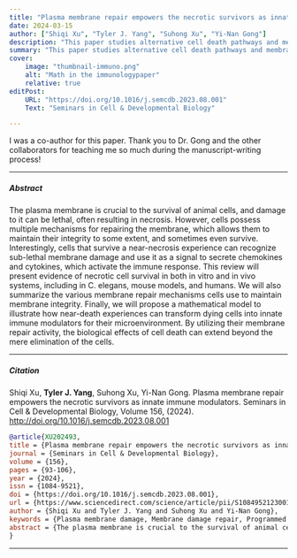 ```yaml
---
title: "Plasma membrane repair empowers the necrotic survivors as innate immune modulators" 
date: 2024-03-15
author: ["Shiqi Xu", "Tyler J. Yang", "Suhong Xu", "Yi-Nan Gong"]
description: "This paper studies alternative cell death pathways and membrane repair mechanisms." 
summary: "This paper studies alternative cell death pathways and membrane repair mechanisms." 
cover:
    image: "thumbnail-immuno.png"
    alt: "Math in the immunologypaper"
    relative: true
editPost:
    URL: "https://doi.org/10.1016/j.semcdb.2023.08.001"
    Text: "Seminars in Cell & Developmental Biology"

---
```


I was a co-author for this paper. Thank you to Dr. Gong and the other collaborators for teaching me so much during the manuscript-writing process!

---

##### Abstract

The plasma membrane is crucial to the survival of animal cells, and damage to it can be lethal, often resulting in necrosis. However, cells possess multiple mechanisms for repairing the membrane, which allows them to maintain their integrity to some extent, and sometimes even survive. Interestingly, cells that survive a near-necrosis experience can recognize sub-lethal membrane damage and use it as a signal to secrete chemokines and cytokines, which activate the immune response. This review will present evidence of necrotic cell survival in both in vitro and in vivo systems, including in C. elegans, mouse models, and humans. We will also summarize the various membrane repair mechanisms cells use to maintain membrane integrity. Finally, we will propose a mathematical model to illustrate how near-death experiences can transform dying cells into innate immune modulators for their microenvironment. By utilizing their membrane repair activity, the biological effects of cell death can extend beyond the mere elimination of the cells.

---

##### Citation

Shiqi Xu, __Tyler J. Yang__, Suhong Xu, Yi-Nan Gong. Plasma membrane repair empowers the necrotic survivors as innate
immune modulators. Seminars in Cell & Developmental Biology, Volume 156, (2024). http://doi.org/10.1016/j.semcdb.2023.08.001

```BibTeX
@article{XU202493,
title = {Plasma membrane repair empowers the necrotic survivors as innate immune modulators},
journal = {Seminars in Cell & Developmental Biology},
volume = {156},
pages = {93-106},
year = {2024},
issn = {1084-9521},
doi = {https://doi.org/10.1016/j.semcdb.2023.08.001},
url = {https://www.sciencedirect.com/science/article/pii/S108495212300160X},
author = {Shiqi Xu and Tyler J. Yang and Suhong Xu and Yi-Nan Gong},
keywords = {Plasma membrane damage, Membrane damage repair, Programmed necrosis, Innate immunity, ESCRT, Tetraspanin, Chemokines},
abstract = {The plasma membrane is crucial to the survival of animal cells, and damage to it can be lethal, often resulting in necrosis. However, cells possess multiple mechanisms for repairing the membrane, which allows them to maintain their integrity to some extent, and sometimes even survive. Interestingly, cells that survive a near-necrosis experience can recognize sub-lethal membrane damage and use it as a signal to secrete chemokines and cytokines, which activate the immune response. This review will present evidence of necrotic cell survival in both in vitro and in vivo systems, including in C. elegans, mouse models, and humans. We will also summarize the various membrane repair mechanisms cells use to maintain membrane integrity. Finally, we will propose a mathematical model to illustrate how near-death experiences can transform dying cells into innate immune modulators for their microenvironment. By utilizing their membrane repair activity, the biological effects of cell death can extend beyond the mere elimination of the cells.}
}
```

---